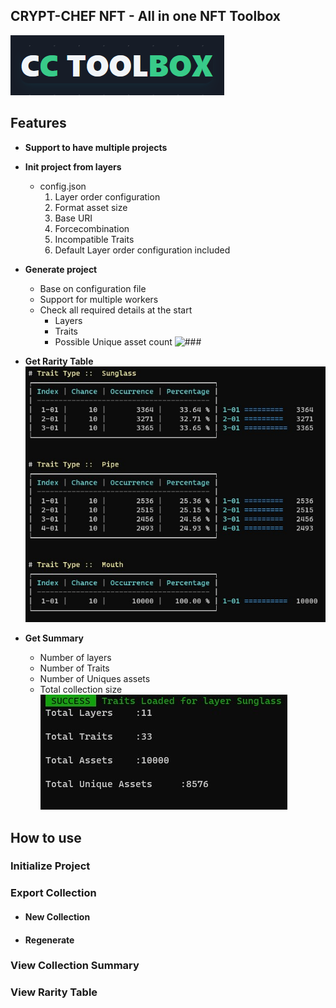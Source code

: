 ## CRYPT-CHEF NFT - All in one NFT Toolbox

![CRYPT-CHEF TOOL BOX](CC-TB.png)

## Features

- **Support to have multiple projects**
- **Init project from layers**
  - config.json 
      1. Layer order configuration
      2. Format asset size
      3.  Base URI
      4. Forcecombination
      5. Incompatible Traits
      6. Default Layer order configuration included

- **Generate project**
    - Base on configuration file
    - Support for multiple workers
    - Check all required details at the start
      - Layers
      - Traits
      - Possible Unique asset count
    ![###](assets/Laye)
- **Get Rarity Table**
    ![###](assets/rarity-table.jpg)
- **Get Summary**
    - Number of layers
    - Number of Traits
    - Number of Uniques assets
    - Total collection size
  ![###](assets/summary.jpg)



## How to use

### Initialize Project 
### Export Collection
- #### New Collection
- #### Regenerate
### View Collection Summary
### View Rarity Table







